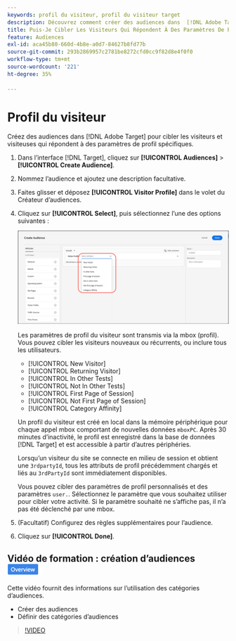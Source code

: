 ```yaml
---
keywords: profil du visiteur, profil du visiteur target
description: Découvrez comment créer des audiences dans  [!DNL Adobe Target]  cibler les visiteurs qui respectent des paramètres de profil spécifiques tels que les nouveaux visiteurs ou les visiteurs récurrents, l’affinité catégorielle, etc.
title: Puis-Je Cibler Les Visiteurs Qui Répondent À Des Paramètres De Profil Spécifiques ?
feature: Audiences
exl-id: aca45b80-660d-4b8e-a0d7-84627b8fd77b
source-git-commit: 293b2869957c2781be8272cfd0cc9f82d8e4f0f0
workflow-type: tm+mt
source-wordcount: '221'
ht-degree: 35%

---
```


# Profil du visiteur

Créez des audiences dans [!DNL Adobe Target] pour cibler les visiteurs et visiteuses qui répondent à des paramètres de profil spécifiques.

1. Dans l’interface [!DNL Target], cliquez sur **[!UICONTROL Audiences]** > **[!UICONTROL Create Audience]**.
1. Nommez l’audience et ajoutez une description facultative.
1. Faites glisser et déposez **[!UICONTROL Visitor Profile]** dans le volet du Créateur d’audiences.

1. Cliquez sur **[!UICONTROL Select]**, puis sélectionnez l’une des options suivantes :

   ![image target_visitor_profile](assets/target_visitor_profile.png)

   Les paramètres de profil du visiteur sont transmis via la mbox (profil). Vous pouvez cibler les visiteurs nouveaux ou récurrents, ou inclure tous les utilisateurs.

   * [!UICONTROL New Visitor]
   * [!UICONTROL Returning Visitor]
   * [!UICONTROL In Other Tests]
   * [!UICONTROL Not In Other Tests]
   * [!UICONTROL First Page of Session]
   * [!UICONTROL Not First Page of Session]
   * [!UICONTROL Category Affinity]

   Un profil du visiteur est créé en local dans la mémoire périphérique pour chaque appel mbox comportant de nouvelles données `mboxPC`. Après 30 minutes d’inactivité, le profil est enregistré dans la base de données [!DNL Target] et est accessible à partir d’autres périphéries.

   Lorsqu’un visiteur du site se connecte en milieu de session et obtient une `3rdpartyId`, tous les attributs de profil précédemment chargés et liés au `3rdPartyId` sont immédiatement disponibles.

   Vous pouvez cibler des paramètres de profil personnalisés et des paramètres `user.`. Sélectionnez le paramètre que vous souhaitez utiliser pour cibler votre activité. Si le paramètre souhaité ne s’affiche pas, il n’a pas été déclenché par une mbox.

1. (Facultatif) Configurez des règles supplémentaires pour l’audience.
1. Cliquez sur **[!UICONTROL Done]**.

## Vidéo de formation : création d’audiences ![badge d’aperçu](/help/main/assets/overview.png)

Cette vidéo fournit des informations sur l’utilisation des catégories d’audiences.

* Créer des audiences
* Définir des catégories d’audiences

>[!VIDEO](https://video.tv.adobe.com/v/17392)
